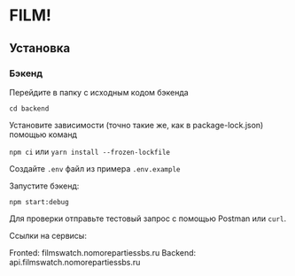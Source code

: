 # FILM!

## Установка

### Бэкенд

Перейдите в папку с исходным кодом бэкенда

`cd backend`

Установите зависимости (точно такие же, как в package-lock.json) помощью команд

`npm ci` или `yarn install --frozen-lockfile`

Создайте `.env` файл из примера `.env.example`

Запустите бэкенд:

`npm start:debug`

Для проверки отправьте тестовый запрос с помощью Postman или `curl`.

Ссылки на сервисы:

Fronted: filmswatch.nomorepartiessbs.ru
Backend: api.filmswatch.nomorepartiessbs.ru
